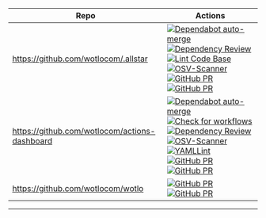 | Repo | Actions |
| --- | --- |
| https://github.com/wotlocom/.allstar | [![Dependabot auto-merge](https://github.com/wotlocom/.allstar/workflows/Dependabot%20auto-merge/badge.svg)](https://github.com/wotlocom/.allstar/actions?query=workflow:"Dependabot%20auto-merge") [![Dependency Review](https://github.com/wotlocom/.allstar/workflows/Dependency%20Review/badge.svg)](https://github.com/wotlocom/.allstar/actions?query=workflow:"Dependency%20Review") [![Lint Code Base](https://github.com/wotlocom/.allstar/workflows/Lint%20Code%20Base/badge.svg)](https://github.com/wotlocom/.allstar/actions?query=workflow:"Lint%20Code%20Base") [![OSV-Scanner](https://github.com/wotlocom/.allstar/workflows/OSV-Scanner/badge.svg)](https://github.com/wotlocom/.allstar/actions?query=workflow:"OSV-Scanner") [![GitHub PR](https://img.shields.io/github/issues/wotlocom/.allstar.svg)](https://GitHub.com/wotlocom/.allstar/issues) [![GitHub PR](https://img.shields.io/github/issues-pr/wotlocom/.allstar.svg)](https://GitHub.com/wotlocom/.allstar/pulls) |
| https://github.com/wotlocom/actions-dashboard | [![Dependabot auto-merge](https://github.com/wotlocom/actions-dashboard/workflows/Dependabot%20auto-merge/badge.svg)](https://github.com/wotlocom/actions-dashboard/actions?query=workflow:"Dependabot%20auto-merge") [![Check for workflows](https://github.com/wotlocom/actions-dashboard/workflows/Check%20for%20workflows/badge.svg)](https://github.com/wotlocom/actions-dashboard/actions?query=workflow:"Check%20for%20workflows") [![Dependency Review](https://github.com/wotlocom/actions-dashboard/workflows/Dependency%20Review/badge.svg)](https://github.com/wotlocom/actions-dashboard/actions?query=workflow:"Dependency%20Review") [![OSV-Scanner](https://github.com/wotlocom/actions-dashboard/workflows/OSV-Scanner/badge.svg)](https://github.com/wotlocom/actions-dashboard/actions?query=workflow:"OSV-Scanner") [![YAMLLint](https://github.com/wotlocom/actions-dashboard/workflows/YAMLLint/badge.svg)](https://github.com/wotlocom/actions-dashboard/actions?query=workflow:"YAMLLint") [![GitHub PR](https://img.shields.io/github/issues/wotlocom/actions-dashboard.svg)](https://GitHub.com/wotlocom/actions-dashboard/issues) [![GitHub PR](https://img.shields.io/github/issues-pr/wotlocom/actions-dashboard.svg)](https://GitHub.com/wotlocom/actions-dashboard/pulls) |
| https://github.com/wotlocom/wotlo | [![GitHub PR](https://img.shields.io/github/issues/wotlocom/wotlo.svg)](https://GitHub.com/wotlocom/wotlo/issues) [![GitHub PR](https://img.shields.io/github/issues-pr/wotlocom/wotlo.svg)](https://GitHub.com/wotlocom/wotlo/pulls) |
---


